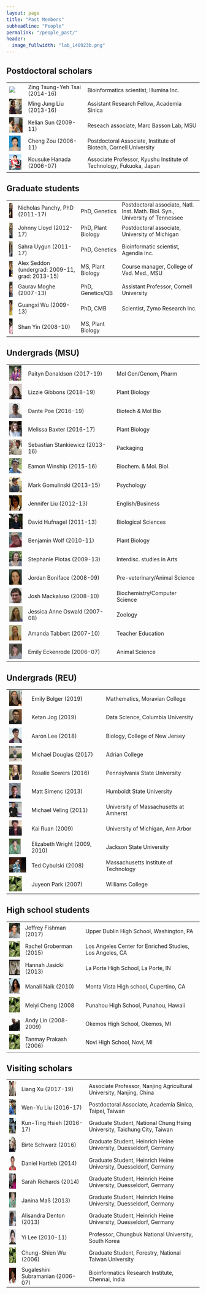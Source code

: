 ```yaml
---
layout: page
title: "Past Members"
subheadline: "People"
permalink: "/people_past/"
header:
  image_fullwidth: "lab_140923b.png"
---
```


## Postdoctoral scholars

<table style="width:100%">
  <tr>
    <td><img src="../images/people_past/50px-Zing-150307.jpg" height="40px"></td>
    <td>Zing Tsung-Yeh Tsai (2014-16)</td>
    <td>Bioinformatics scientist, Illumina Inc.</td>
  </tr>
  <tr>
    <td><img src="../images/people_past/50px-Liu.jpg" height="40px"> </td>
    <td>Ming Jung Liu (2013-16)</td>
    <td>Assistant Research Fellow, Academia Sinica</td>
  </tr>
  <tr>
    <td><img src="../images/people_past/50px-Kelian_sun.jpeg" height="40px"> </td>
    <td>Kelian Sun (2009-11)</td>
    <td>Reseach associate, Marc Basson Lab, MSU</td>
  </tr>
  <tr>
    <td><img src="../images/people_past/50px-Zou.jpg" height="40px"> </td>
    <td>Cheng Zou (2006-11)</td>
    <td> Postdoctoral Associate, Institute of Biotech, Cornell University</td>
  </tr>
  <tr>
    <td><img src="../images/people_past/50px-Hanada.gif" height="40px"> </td>
    <td>Kousuke Hanada (2006-07)</td>
    <td>Associate Professor,  Kyushu Institute of Technology, Fukuoka, Japan</td>
  </tr>
</table> 

## Graduate students
<table style="width:100%">
  <tr>
    <td><img src="../images/people_past/50px-Panchy2.jpg" height="40px"> </td>
    <td>Nicholas Panchy, PhD (2011-17)</td>
    <td>PhD, Genetics</td>
    <td>Postdoctoral associate, Natl. Inst. Math. Biol. Syn., University of Tennessee</td>
  </tr>
  <tr>
    <td><img src="../images/people_past/50px-Lloyd.jpg" height="40px"> </td>
    <td>Johnny Lloyd (2012-17)</td>
    <td>PhD, Plant Biology</td>
    <td>Postdoctoral associate, University of Michigan</td>
  </tr>
  <tr>
    <td><img src="../images/people_past/50px-Uygun.jpg" height="40px"> </td>
    <td>Sahra Uygun (2011-17)</td>
    <td>PhD, Genetics</td>
    <td>Bioinformatic scientist, Agendia Inc.</td>
  </tr>
  <tr>
    <td><img src="../images/people_past/50px-Seddon.jpg" height="40px"> </td>
    <td>Alex Seddon (undergrad: 2009-11, grad: 2013-15)</td>
    <td>MS, Plant Biology</td>
    <td>Course manager, College of Ved. Med., MSU</td>
  </tr>
  <tr>
    <td><img src="../images/people_past/50px-GauravPic.jpg" height="40px"> </td>
    <td>Gaurav Moghe (2007-13)</td>
    <td>PhD, Genetics/QB</td>
    <td>Assistant Professor, Cornell University</td>
  </tr>
  <tr>
    <td><img src="../images/people_past/50px-Guangxi.jpg" height="40px"> </td>
    <td>Guangxi Wu (2009-13)</td>
    <td>PhD, CMB</td>
    <td>Scientist, Zymo Research Inc.</td>
  </tr>
  <tr>
    <td><img src="../images/people_past/50px-Yin2.png" height="40px"> </td>
    <td>Shan Yin (2008-10)</td>
    <td>MS, Plant Biology</td>
    <td></td>
  </tr>
</table> 

## Undergrads (MSU)
<table style="width:100%">
  <tr>
    <td><img src="../images/people_past/50px-Donaldson.png" height="40px"> </td>
    <td>Paityn Donaldson (2017-19)</td>
    <td>Mol Gen/Genom, Pharm</td>
  </tr>
  <tr>
    <td><img src="../images/people_past/50px-Gibbons.png" height="40px"> </td>
    <td>Lizzie Gibbons (2018-19)</td>
    <td>Plant Biology</td>
  </tr>
  <tr>
    <td><img src="../images/people_past/50px-Poe.jpg" height="40px"> </td>
    <td>Dante Poe (2016-19)</td>
    <td>Biotech & Mol Bio</td>
  </tr>
  <tr>
    <td><img src="../images/people_past/50px-Baxter.jpg" height="40px"></td>
    <td>Melissa Baxter (2016-17)</td>
    <td>Plant Biology</td>
  </tr>
  <tr>
    <td><img src="../images/people_past/50px-Stankiewicz.jpg" height="40px"> </td>
    <td>Sebastian Stankiewicz (2013-16)</td>
    <td>Packaging</td>
  </tr>
  <tr>
    <td><img src="../images/people_past/50px-Winship.jpg" height="40px"></td>
    <td>Eamon Winship (2015-16)</td>
    <td>Biochem. &amp; Mol. Biol.</td>
  </tr> 
  <tr>
    <td><img src="../images/people_past/50px-Gomulinski.jpg" height="40px"> </td>
    <td>Mark Gomulinski (2013-15)</td>
    <td>Psychology</td>
  </tr>
  <tr>
    <td><img src="../images/people_past/50px-LiuJ.jpeg" height="40px"> </td>
    <td>Jennifer Liu (2012-13)</td>
    <td>English/Business</td>
  </tr>
  <tr>
    <td><img src="../images/people_past/50px-DavidHufnagel.jpg" height="40px"></td>
    <td>David Hufnagel (2011-13)</td>
    <td>Biological Sciences</td>
  </tr>
  <tr>
    <td><img src="../images/people_past/50px-Wolf.jpg" height="40px"> </td>
    <td>Benjamin Wolf (2010-11)</td>
    <td>Plant Biology</td>
  </tr>
  <tr>
    <td><img src="../images/people_past/50px-Plotas.jpg" height="40px"></td>
    <td>Stephanie Plotas (2009-13)</td>
    <td>Interdisc. studies in Arts</td>
  </tr>
  <tr>
    <td><img src="../images/people_past/50px-Boniface.jpg" height="40px"></td>
    <td>Jordan Boniface (2008-09)</td>
    <td>Pre-veterinary/Animal Science</td>
  </tr>
  <tr>
    <td><img src="../images/people_past/50px-Mackaluso.jpg" height="40px"> </td>
    <td>Josh Mackaluso (2008-10)</td>
    <td>Biochemistry/Computer Science</td>
  </tr>
  <tr>
    <td><img src="../images/people_past/50px-Oswald.jpg" height="40px"> </td>
    <td>Jessica Anne Oswald (2007-08)</td>
    <td>Zoology</td>
  </tr>
  <tr>
    <td><img src="../images/people_past/50px-Tabbert.jpg" height="40px"></td>
    <td>Amanda Tabbert (2007-10)</td>
    <td>Teacher Education</td>
  </tr>
  <tr>
    <td><img src="../images/people_past/50px-Eckenrode.jpg" height="40px"></td>
    <td>Emily Eckenrode (2006-07)</td>
    <td>Animal Science</td>
  </tr>
</table> 

## Undergrads (REU)
<table style="width:100%">
  <tr>
    <td><img src="../images/people_past/50px-EmilyBolger.jpg" height="40px"></td>
    <td>Emily Bolger (2019)</td>
    <td>Mathematics, Moravian College</td>
  </tr>
  <tr>
    <td><img src="../images/people_past/50px-KetanJog.jpg" height="40px"></td>
    <td>Ketan Jog (2019)</td>
    <td>Data Science, Columbia University</td>
  </tr>
  <tr>
    <td><img src="../images/people_past/50px-Aaron_lee.png" height="40px"> </td>
    <td>Aaron Lee (2018)</td>
    <td>Biology, College of New Jersey</td>
  </tr>
  <tr>
    <td><img src="../images/people_past/50px-Michael_mod.png" height="40px"> </td>
    <td>Michael Douglas (2017)</td>
    <td>Adrian College</td>
  </tr>
  <tr>
    <td><img src="../images/people_past/50px-Rosie.jpg" height="40px"> </td>
    <td>Rosalie Sowers (2016)</td>
    <td>Pennsylvania State University</td>
  </tr>
  <tr>
    <td><img src="../images/people_past/50px-Simenc.jpg" height="40px"> </td>
    <td>Matt Simenc (2013)</td>
    <td>Humboldt State University</td>
  </tr>
  <tr>
    <td><img src="../images/people_past/50px-Veling.jpg" height="40px"> </td>
    <td>Michael Veling (2011)</td>
    <td>University of Massachusetts at Amherst</td>
  </tr>
  <tr>
    <td><img src="../images/people_past/50px-Kai.jpg" height="40px"></td>
    <td>Kai Ruan (2009)</td>
    <td>University of Michigan, Ann Arbor</td>
  </tr>
  <tr>
    <td><img src="../images/people_past/50px-Elizabeth.jpg" height="40px"> </td>
    <td>Elizabeth Wright (2009, 2010)</td>
    <td>Jackson State University</td>
  </tr>
  <tr>
    <td><img src="../images/people_past/50px-Cybulski.jpg" height="40px"> </td>
    <td>Ted Cybulski (2008)</td>
    <td>Massachusetts Institute of Technology</td>
  </tr>
  <tr>
    <td><img src="../images/people_past/50px-No_image.jpg" height="40px"> </td>
    <td>Juyeon Park (2007)</td>
    <td>Williams College</td>
  </tr>
</table> 

## High school students
<table style="width:100%">
  <tr>
    <td><img src="../images/people_past/50px-JFishman_mod.png" height="40px"> </td>
    <td>Jeffrey Fishman (2017)</td>
    <td>Upper Dublin High School, Washington, PA</td>
  </tr>
  <tr>
    <td><img src="../images/people_past/50px-No_image.jpg" height="40px"></td>
    <td>Rachel Groberman (2015)</td>
    <td>Los Angeles Center for Enriched Studies, Los Angeles, CA</td>
  </tr>
  <tr>
    <td><img src="../images/people_past/50px-Jasicki.jpg" height="40px"></td>
    <td>Hannah Jasicki (2013)</td>
    <td>La Porte High School, La Porte, IN</td>
  </tr>
  <tr>
    <td><img src="../images/people_past/50px-Naik.jpg" height="40px"></td>
    <td>Manali Naik (2010)</td>
    <td>Monta Vista High school, Cupertino, CA</td>
  </tr>
  <tr>
    <td><img src="../images/people_past/50px-No_image.jpg" height="40px"> </td>
    <td>Meiyi Cheng (2008</td>
    <td>Punahou High School, Punahou, Hawaii</td>
  </tr>
  <tr>
    <td><img src="../images/people_past/50px-Lin.jpg" height="40px"> </td>
    <td>Andy Lin (2008-2009)</td>
    <td>Okemos High School, Okemos, MI</td>
  </tr>
  <tr>
    <td><img src="../images/people_past/50px-No_image.jpg" height="40px"></td>
    <td>Tanmay Prakash (2006)</td>
    <td>Novi High School, Novi, MI</td>
  </tr>
</table> 

## Visiting scholars
<table style="width:100%">
  <tr>
    <td><img src="../images/people_past/50px-Xu_Liang.jpg" height="40px"></td>
    <td>Liang Xu (2017-19)</td>
    <td>Associate Professor, Nanjing Agricultural University, Nanjing, China</td>
  </tr>
  <tr>
    <td><img src="../images/people_past/50px-Wenyu.jpg" height="40px"></td>
    <td>Wen-Yu Liu (2016-17)</td>
    <td>Postdoctoral Associate, Academia Sinica, Taipei, Taiwan</td>
  </tr>
  <tr>
    <td><img src="../images/people_past/50px-Ting.jpg" height="40px"></td>
    <td>Kun-Ting Hsieh (2016-17)</td>
    <td>Graduate Student, National Chung Hsing University, Taichung City, Taiwan</td>
  </tr>
  <tr>
    <td><img src="../images/people_past/50px-Schwarz.jpg" height="40px"> </td>
    <td>Birte Schwarz (2016)</td>
    <td>Graduate Student, Heinrich Heine University, Duesseldorf, Germany</td>
  </tr>
  <tr>
    <td><img src="../images/people_past/50px-Hartleb.jpg" height="40px"> </td>
    <td>Daniel Hartleb (2014)</td>
    <td>Graduate Student, Heinrich Heine University, Duesseldorf, Germany</td>
  </tr>
  <tr>
    <td><img src="../images/people_past/50px-Richards.jpg" height="40px"> </td>
    <td>Sarah Richards (2014)</td>
    <td>Graduate Student, Heinrich Heine University, Duesseldorf, Germany</td>
  </tr>
  <tr>
    <td><img src="../images/people_past/50px-Mass.jpg" height="40px"> </td>
    <td>Janina Maß (2013)</td>
    <td>Graduate Student, Heinrich Heine University, Duesseldorf, Germany</td>
  </tr>
  <tr>
    <td><img src="../images/people_past/50px-Denton.jpg" height="40px"></td>
    <td>Alisandra Denton (2013)</td>
    <td>Graduate Student, Heinrich Heine University, Duesseldorf, Germany</td>
  </tr>
  <tr>
    <td><img src="../images/people_past/50px-YiLee.jpg" height="40px"> </td>
    <td>Yi Lee (2010-11)</td>
    <td>Professor, Chungbuk National University, South Korea</td>
  </tr>
  <tr>
    <td><img src="../images/people_past/50px-No_image.jpg" height="40px"></td>
    <td>Chung-Shien Wu (2006)</td>
    <td>Graduate Student, Forestry, National Taiwan University</td>
  </tr>
  <tr>
    <td><img src="../images/people_past/50px-Subramanian.jpg" height="40px"></td>
    <td>Sugaleshini Subramanian (2006-07)</td>
    <td>Bioinformatics Research Institute, Chennai, India</td>
  </tr>
</table> 